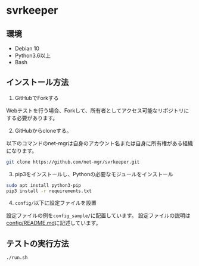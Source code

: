 # svrkeeper

## 環境
- Debian 10
- Python3.6以上
- Bash

## インストール方法
1. GitHubでForkする

Webテストを行う場合、Forkして、所有者としてアクセス可能なリポジトリにする必要があります。

2. GitHubからcloneする。

以下のコマンドのnet-mgrは自身のアカウント名または自身に所有権がある組織になります。
```bash
git clone https://github.com/net-mgr/svrkeeper.git
```

3. pip3をインストールし、Pythonの必要なモジュールをインストール

```bash
sudo apt install python3-pip
pip3 install -r requirements.txt
```

4. `config/`以下に設定ファイルを設置

設定ファイルの例を`config_sample/`に配置しています。
設定ファイルの説明は[config/README.md](config/README.md)に記述しています。

## テストの実行方法

```bash
./run.sh
```